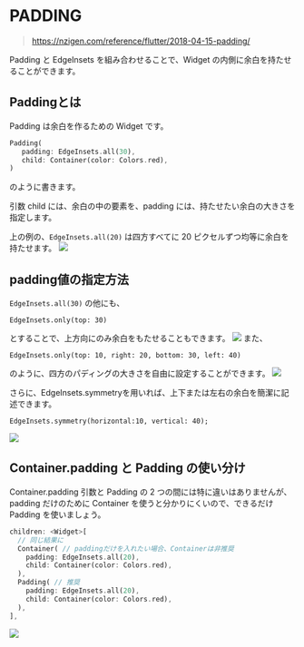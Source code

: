 # PADDING
>https://nzigen.com/reference/flutter/2018-04-15-padding/

Padding と EdgeInsets を組み合わせることで、Widget の内側に余白を持たせることができます。

## Paddingとは
Padding は余白を作るための Widget です。
```dart
Padding(
   padding: EdgeInsets.all(30),
   child: Container(color: Colors.red),
)
```
のように書きます。

引数 child には、余白の中の要素を、padding には、持たせたい余白の大きさを指定します。

上の例の、`EdgeInsets.all(20)` は四方すべてに 20 ピクセルずつ均等に余白を持たせます。
![](../images/padding0.webp)
## padding値の指定方法
`EdgeInsets.all(30)` の他にも、
```
EdgeInsets.only(top: 30)
```
とすることで、上方向にのみ余白をもたせることもできます。
![](../images/padding1.webp)
また、
```
EdgeInsets.only(top: 10, right: 20, bottom: 30, left: 40)
```
のように、四方のパディングの大きさを自由に設定することができます。
![](../images/padding2.webp)

さらに、EdgeInsets.symmetryを用いれば、上下または左右の余白を簡潔に記述できます。
```
EdgeInsets.symmetry(horizontal:10, vertical: 40);
```
![](../images/padding3.webp)
## Container.padding と Padding の使い分け
Container.padding 引数と Padding の 2 つの間には特に違いはありませんが、padding だけのために Container を使うと分かりにくいので、できるだけ Padding を使いましょう。
```dart
children: <Widget>[
  // 同じ結果に
  Container( // paddingだけを入れたい場合、Containerは非推奨
    padding: EdgeInsets.all(20),
    child: Container(color: Colors.red),
  ),
  Padding( // 推奨
    padding: EdgeInsets.all(20),
    child: Container(color: Colors.red),
  ),
],
```
![](../images/padding4.webp)
